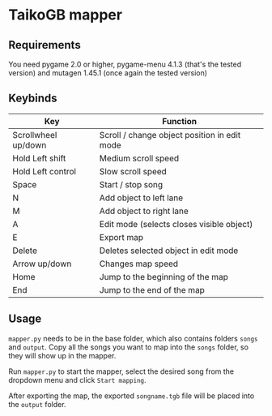 # TaikoGB mapper

## Requirements
You need pygame 2.0 or higher, pygame-menu 4.1.3 (that's the tested version) and mutagen 1.45.1 (once again the tested version)

## Keybinds
| Key               | Function                                    |
|-------------------|---------------------------------------------|
|Scrollwheel up/down|Scroll / change object position in edit mode |
|Hold Left shift    |Medium scroll speed                          |
|Hold Left control  |Slow scroll speed                            |
|Space              |Start / stop song                            | 
|N                  |Add object to left lane                      |
|M                  |Add object to right lane                     |
|A                  |Edit mode (selects closes visible object)    |
|E                  |Export map                                   |
|Delete             |Deletes selected object in edit mode         |
|Arrow up/down      |Changes map speed                            |
|Home               |Jump to the beginning of the map             |
|End                |Jump to the end of the map                   |

## Usage
`mapper.py` needs to be in the base folder, which also contains folders `songs` and `output`.
Copy all the songs you want to map into the `songs` folder, so they will show up in the mapper.

Run `mapper.py` to start the mapper, select the desired song from the dropdown menu and click `Start mapping`.

After exporting the map, the exported `songname.tgb` file will be placed into the `output` folder.